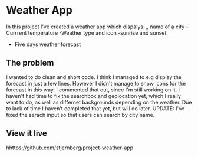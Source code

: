# Weather App

In this project I've created a weather app which dispalys:
_ name of a city
-Currrent temperature
-Weather type and icon
-sunrise and sunset
- Five days weather forecast

## The problem

I wanted to do clean and short code. I think I managed to e.g display the forecast in just a few lines. However I didn't manage to show icons for the forecast in this way. I commented that out, since I'm still working on it. I haven't had time to fix the searchbox and geolocation yet, which I really want to do, as well as differnet backgrounds depending on the weather. Due to lack of time I haven't completed that yet, but will do later. 
UPDATE: I've fixed the serach input so that users can search by city name. 
## View it live

hhttps://github.com/stjernberg/project-weather-app
